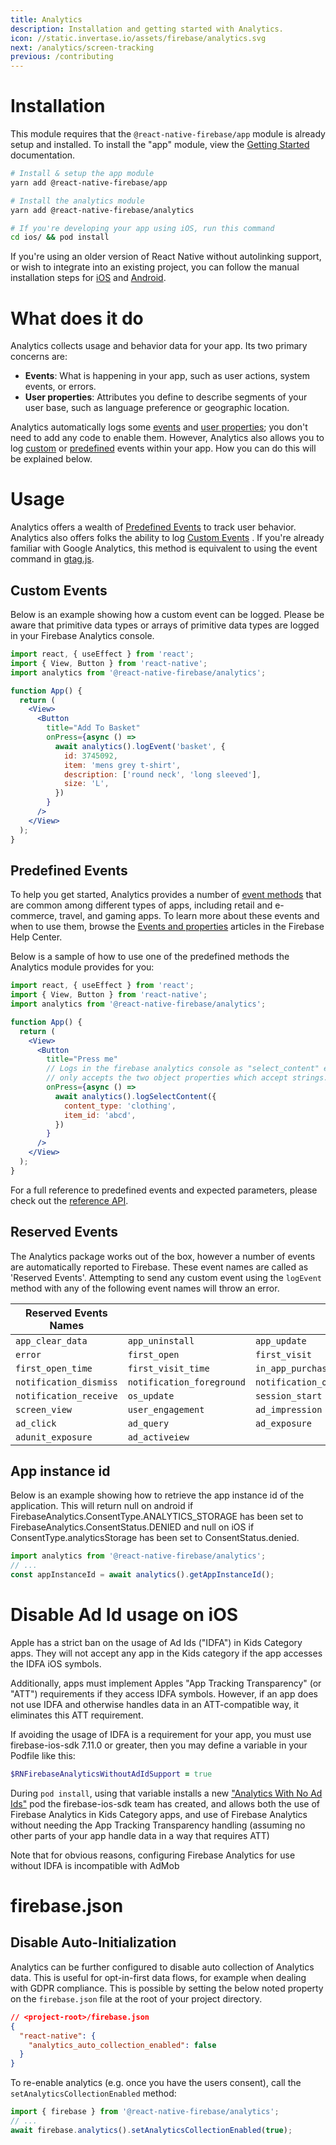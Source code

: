 ```yaml
---
title: Analytics
description: Installation and getting started with Analytics.
icon: //static.invertase.io/assets/firebase/analytics.svg
next: /analytics/screen-tracking
previous: /contributing
---
```


# Installation

This module requires that the `@react-native-firebase/app` module is already setup and installed. To install the "app" module, view the
[Getting Started](/) documentation.

```bash
# Install & setup the app module
yarn add @react-native-firebase/app

# Install the analytics module
yarn add @react-native-firebase/analytics

# If you're developing your app using iOS, run this command
cd ios/ && pod install
```

If you're using an older version of React Native without autolinking support, or wish to integrate into an existing project,
you can follow the manual installation steps for [iOS](/analytics/usage/installation/ios) and [Android](/analytics/usage/installation/android).

# What does it do

Analytics collects usage and behavior data for your app. Its two primary concerns are:

- **Events**: What is happening in your app, such as user actions, system events, or errors.
- **User properties**: Attributes you define to describe segments of your user base, such as language preference or geographic location.

<Youtube id="8iZpH7O6zXo" />

Analytics automatically logs some [events](https://support.google.com/analytics/answer/9234069) and [user properties](https://support.google.com/analytics/answer/9268042); you don't need to add any code to enable them. However, Analytics also allows you to log [custom](#Custom-Events) or [predefined](#Predefined-Events) events within your app. How you can do this will be explained below.

# Usage

Analytics offers a wealth of [Predefined Events](#Predefined-Events) to track user behavior. Analytics also offers folks the ability to log [Custom Events](#Custom-Events) . If you're already familiar with Google Analytics, this method is equivalent to using the event command in [gtag.js](https://developers.google.com/gtagjs/).

## Custom Events

Below is an example showing how a custom event can be logged. Please be aware that primitive data types or arrays of primitive data types are logged in your Firebase Analytics console.

```jsx
import react, { useEffect } from 'react';
import { View, Button } from 'react-native';
import analytics from '@react-native-firebase/analytics';

function App() {
  return (
    <View>
      <Button
        title="Add To Basket"
        onPress={async () =>
          await analytics().logEvent('basket', {
            id: 3745092,
            item: 'mens grey t-shirt',
            description: ['round neck', 'long sleeved'],
            size: 'L',
          })
        }
      />
    </View>
  );
}
```

## Predefined Events

To help you get started, Analytics provides a number of [event methods](/reference/analytics) that are common among
different types of apps, including retail and e-commerce, travel, and gaming apps. To learn more about these events and
when to use them, browse the [Events and properties](https://support.google.com/analytics/answer/9322688?hl=en&ref_topic=9267641)
articles in the Firebase Help Center.

Below is a sample of how to use one of the predefined methods the Analytics module provides for you:

```jsx
import react, { useEffect } from 'react';
import { View, Button } from 'react-native';
import analytics from '@react-native-firebase/analytics';

function App() {
  return (
    <View>
      <Button
        title="Press me"
        // Logs in the firebase analytics console as "select_content" event
        // only accepts the two object properties which accept strings.
        onPress={async () =>
          await analytics().logSelectContent({
            content_type: 'clothing',
            item_id: 'abcd',
          })
        }
      />
    </View>
  );
}
```

For a full reference to predefined events and expected parameters, please check out the [reference API](/reference/analytics).

## Reserved Events

The Analytics package works out of the box, however a number of events are automatically reported to Firebase.
These event names are called as 'Reserved Events'. Attempting to send any custom event using the `logEvent` method
with any of the following event names will throw an error.

| Reserved Events Names  |                           |                     |
| ---------------------- | ------------------------- | ------------------- |
| `app_clear_data`       | `app_uninstall`           | `app_update`        |
| `error`                | `first_open`              | `first_visit`       |
| `first_open_time`      | `first_visit_time`        | `in_app_purchase`   |
| `notification_dismiss` | `notification_foreground` | `notification_open` |
| `notification_receive` | `os_update`               | `session_start`     |
| `screen_view`          | `user_engagement`         | `ad_impression`     |
| `ad_click`             | `ad_query`                | `ad_exposure`       |
| `adunit_exposure`      | `ad_activeiew`            |

## App instance id

Below is an example showing how to retrieve the app instance id of the application. This will return null on android
if FirebaseAnalytics.ConsentType.ANALYTICS_STORAGE has been set to FirebaseAnalytics.ConsentStatus.DENIED and null on
iOS if ConsentType.analyticsStorage has been set to ConsentStatus.denied.

```jsx
import analytics from '@react-native-firebase/analytics';
// ...
const appInstanceId = await analytics().getAppInstanceId();
```

# Disable Ad Id usage on iOS

Apple has a strict ban on the usage of Ad Ids ("IDFA") in Kids Category apps. They will not accept any app
in the Kids category if the app accesses the IDFA iOS symbols.

Additionally, apps must implement Apples "App Tracking Transparency" (or "ATT") requirements if they access IDFA symbols.
However, if an app does not use IDFA and otherwise handles data in an ATT-compatible way, it eliminates this ATT requirement.

If avoiding the usage of IDFA is a requirement for your app, you must use firebase-ios-sdk 7.11.0 or greater, then you may define a variable in your Podfile like this:

```ruby
$RNFirebaseAnalyticsWithoutAdIdSupport = true
```

During `pod install`, using that variable installs a new
["Analytics With No Ad Ids"](https://firebase.google.com/support/release-notes/ios#version_7110_-_april_20_2021)
pod the firebase-ios-sdk team has created, and allows both the use of Firebase Analytics in Kids Category apps,
and use of Firebase Analytics without needing the App Tracking Transparency handling (assuming no other parts
of your app handle data in a way that requires ATT)

Note that for obvious reasons, configuring Firebase Analytics for use without IDFA is incompatible with AdMob

# firebase.json

## Disable Auto-Initialization

Analytics can be further configured to disable auto collection of Analytics data. This is useful for opt-in-first
data flows, for example when dealing with GDPR compliance. This is possible by setting the below noted property
on the `firebase.json` file at the root of your project directory.

```json
// <project-root>/firebase.json
{
  "react-native": {
    "analytics_auto_collection_enabled": false
  }
}
```

To re-enable analytics (e.g. once you have the users consent), call the `setAnalyticsCollectionEnabled` method:

```js
import { firebase } from '@react-native-firebase/analytics';
// ...
await firebase.analytics().setAnalyticsCollectionEnabled(true);
```
